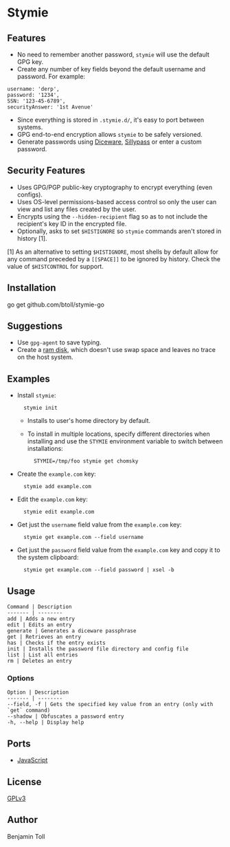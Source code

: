 # Stymie

## Features

- No need to remember another password, `stymie` will use the default GPG key.
- Create any number of key fields beyond the default username and password.  For example:

```
username: 'derp',
password: '1234',
SSN: '123-45-6789',
securityAnswer: '1st Avenue'
```

- Since everything is stored in `.stymie.d/`, it's easy to port between systems.
- GPG end-to-end encryption allows `stymie` to be safely versioned.
- Generate passwords using [Diceware], [Sillypass] or enter a custom password.

## Security Features

- Uses GPG/PGP public-key cryptography to encrypt everything (even configs).
- Uses OS-level permissions-based access control so only the user can view and list any files created by the user.
- Encrypts using the `--hidden-recipient` flag so as to not include the recipient's key ID in the encrypted file.
- Optionally, asks to set `$HISTIGNORE` so `stymie` commands aren't stored in history [1].

[1] As an alternative to setting `$HISTIGNORE`, most shells by default allow for any command preceded by a `[[SPACE]]` to be ignored by history. Check the value of `$HISTCONTROL` for support.

## Installation

go get github.com/btoll/stymie-go

## Suggestions

- Use `gpg-agent` to save typing.
- Create a [ram disk], which doesn't use swap space and leaves no trace on the host system.

## Examples

- Install `stymie`:

        stymie init

    - Installs to user's home directory by default.
    - To install in multiple locations, specify different directories when installing and use the `STYMIE` environment variable to switch between installations:

            STYMIE=/tmp/foo stymie get chomsky

- Create the `example.com` key:

        stymie add example.com

- Edit the `example.com` key:

        stymie edit example.com

- Get just the `username` field value from the `example.com` key:

        stymie get example.com --field username

- Get just the `password` field value from the `example.com` key and copy it to the system clipboard:

        stymie get example.com --field password | xsel -b

## Usage

    Command | Description
    ------- | --------
    add | Adds a new entry
    edit | Edits an entry
    generate | Generates a diceware passphrase
    get | Retrieves an entry
    has | Checks if the entry exists
    init | Installs the password file directory and config file
    list | List all entries
    rm | Deletes an entry

### Options

    Option | Description
    ------- | --------
    --field, -f | Gets the specified key value from an entry (only with `get` command)
    --shadow | Obfuscates a password entry
    -h, --help | Display help

## Ports

- [JavaScript][js]

## License

[GPLv3](COPYING)

## Author

Benjamin Toll

[Diceware]: https://github.com/btoll/diceware
[Sillypass]: https://github.com/btoll/sillypass-go
[ram disk]: https://wiki.debian.org/ramfs
[js]: https://github.com/btoll/stymie

